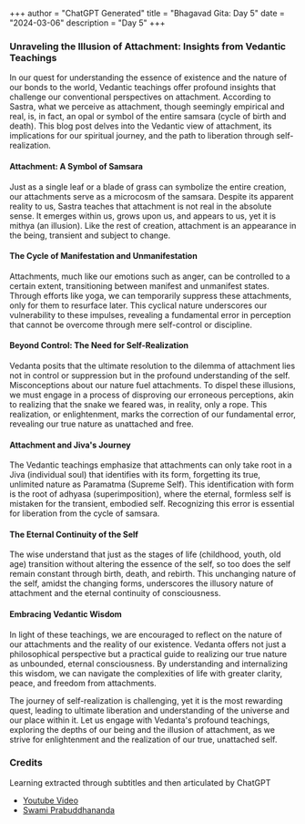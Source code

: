 +++
author = "ChatGPT Generated"
title = "Bhagavad Gita: Day 5"
date = "2024-03-06"
description = "Day 5"
+++

### Unraveling the Illusion of Attachment: Insights from Vedantic Teachings

In our quest for understanding the essence of existence and the nature of our bonds to the world, Vedantic teachings offer profound insights that challenge our conventional perspectives on attachment. According to Sastra, what we perceive as attachment, though seemingly empirical and real, is, in fact, an opal or symbol of the entire samsara (cycle of birth and death). This blog post delves into the Vedantic view of attachment, its implications for our spiritual journey, and the path to liberation through self-realization.

#### Attachment: A Symbol of Samsara

Just as a single leaf or a blade of grass can symbolize the entire creation, our attachments serve as a microcosm of the samsara. Despite its apparent reality to us, Sastra teaches that attachment is not real in the absolute sense. It emerges within us, grows upon us, and appears to us, yet it is mithya (an illusion). Like the rest of creation, attachment is an appearance in the being, transient and subject to change.

#### The Cycle of Manifestation and Unmanifestation

Attachments, much like our emotions such as anger, can be controlled to a certain extent, transitioning between manifest and unmanifest states. Through efforts like yoga, we can temporarily suppress these attachments, only for them to resurface later. This cyclical nature underscores our vulnerability to these impulses, revealing a fundamental error in perception that cannot be overcome through mere self-control or discipline.

#### Beyond Control: The Need for Self-Realization

Vedanta posits that the ultimate resolution to the dilemma of attachment lies not in control or suppression but in the profound understanding of the self. Misconceptions about our nature fuel attachments. To dispel these illusions, we must engage in a process of disproving our erroneous perceptions, akin to realizing that the snake we feared was, in reality, only a rope. This realization, or enlightenment, marks the correction of our fundamental error, revealing our true nature as unattached and free.

#### Attachment and Jiva's Journey

The Vedantic teachings emphasize that attachments can only take root in a Jiva (individual soul) that identifies with its form, forgetting its true, unlimited nature as Paramatma (Supreme Self). This identification with form is the root of adhyasa (superimposition), where the eternal, formless self is mistaken for the transient, embodied self. Recognizing this error is essential for liberation from the cycle of samsara.

#### The Eternal Continuity of the Self

The wise understand that just as the stages of life (childhood, youth, old age) transition without altering the essence of the self, so too does the self remain constant through birth, death, and rebirth. This unchanging nature of the self, amidst the changing forms, underscores the illusory nature of attachment and the eternal continuity of consciousness.

#### Embracing Vedantic Wisdom

In light of these teachings, we are encouraged to reflect on the nature of our attachments and the reality of our existence. Vedanta offers not just a philosophical perspective but a practical guide to realizing our true nature as unbounded, eternal consciousness. By understanding and internalizing this wisdom, we can navigate the complexities of life with greater clarity, peace, and freedom from attachments.

The journey of self-realization is challenging, yet it is the most rewarding quest, leading to ultimate liberation and understanding of the universe and our place within it. Let us engage with Vedanta's profound teachings, exploring the depths of our being and the illusion of attachment, as we strive for enlightenment and the realization of our true, unattached self.


### Credits
Learning extracted through subtitles and then articulated by ChatGPT
* [Youtube Video](https://www.youtube.com/watch?v=PG_dF8023ro)
* [Swami Prabuddhananda](https://www.youtube.com/@upanishadswithswamiprabudd4019/streams)
